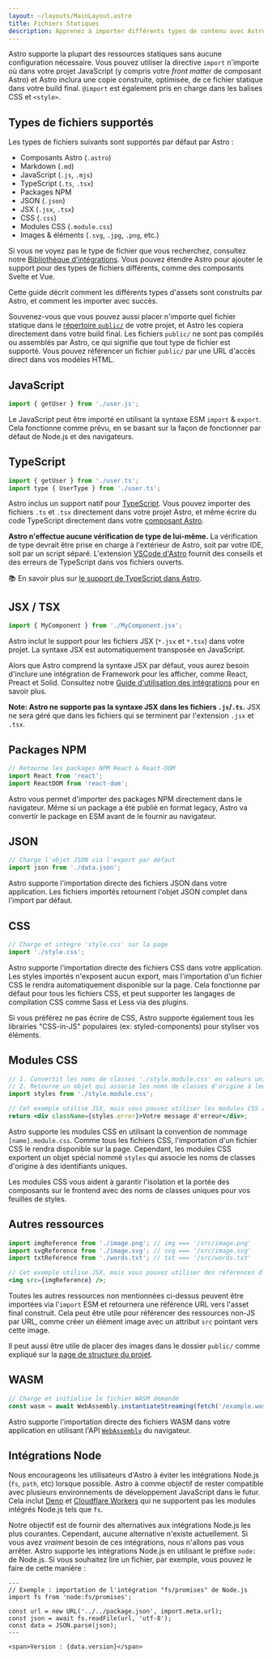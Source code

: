 ```yaml
---
layout: ~/layouts/MainLayout.astro
title: Fichiers Statiques
description: Apprenez à importer différents types de contenu avec Astro.
---
```


Astro supporte la plupart des ressources statiques sans aucune configuration nécessaire. Vous pouvez utiliser la directive `import` n'importe où dans votre projet JavaScript (y compris votre *front matter* de composant Astro) et Astro inclura une copie construite, optimisée, de ce fichier statique dans votre build final. `@import` est également pris en charge dans les balises CSS et `<style>`.

## Types de fichiers supportés

Les types de fichiers suivants sont supportés par défaut par Astro :

- Composants Astro (`.astro`)
- Markdown (`.md`)
- JavaScript (`.js`, `.mjs`)
- TypeScript (`.ts`, `.tsx`)
- Packages NPM
- JSON (`.json`)
- JSX (`.jsx`, `.tsx`)
- CSS (`.css`)
- Modules CSS (`.module.css`)
- Images & éléments (`.svg`, `.jpg`, `.png`, etc.)

Si vous ne voyez pas le type de fichier que vous recherchez, consultez notre [Bibliothèque d'intégrations](https://astro.build/integrations/). Vous pouvez étendre Astro pour ajouter le support pour des types de fichiers différents, comme des composants Svelte et Vue.

Cette guide décrit comment les différents types d'assets sont construits par Astro, et comment les importer avec succès.

Souvenez-vous que vous pouvez aussi placer n'importe quel fichier statique dans le [répertoire `public/`](/fr/core-concepts/project-structure/#public) de votre projet, et Astro les copiera directement dans votre build final. Les fichiers `public/` ne sont pas compilés ou assemblés par Astro, ce qui signifie que tout type de fichier est supporté. Vous pouvez référencer un fichier `public/` par une URL d'accès direct dans vos modèles HTML.

## JavaScript

```js
import { getUser } from './user.js';
```

Le JavaScript peut être importé en utilisant la syntaxe ESM `import` & `export`. Cela fonctionne comme prévu, en se basant sur la façon de fonctionner par défaut de Node.js et des navigateurs.

## TypeScript

```js
import { getUser } from './user.ts';
import type { UserType } from './user.ts';
```

Astro inclus un support natif pour [TypeScript](https://www.typescriptlang.org/). Vous pouvez importer des fichiers `.ts` et `.tsx` directement dans votre projet Astro, et même écrire du code TypeScript directement dans votre [composant Astro](/fr/core-concepts/astro-components/#le-script-du-composant).

**Astro n'effectue aucune vérification de type de lui-même.** La vérification de type devrait être prise en charge à l'extérieur de Astro, soit par votre IDE, soit par un script séparé. L'extension [VSCode d'Astro](/fr/editor-setup/) fournit des conseils et des erreurs de TypeScript dans vos fichiers ouverts.

📚 En savoir plus sur [le support de TypeScript dans Astro](/fr/guides/typescript/).

## JSX / TSX

```js
import { MyComponent } from './MyComponent.jsx';
```

Astro inclut le support pour les fichiers JSX (`*.jsx` et `*.tsx`) dans votre projet. La syntaxe JSX est automatiquement transposée en JavaScript.

Alors que Astro comprend la syntaxe JSX par défaut, vous aurez besoin d'inclure une intégration de Framework pour les afficher, comme React, Preact et Solid. Consultez notre [Guide d'utilisation des intégrations](/fr/guides/integrations-guide/) pour en savoir plus.

**Note: Astro ne supporte pas la syntaxe JSX dans les fichiers `.js`/`.ts`.** JSX ne sera géré que dans les fichiers qui se terminent par l'extension `.jsx` et `.tsx`.

## Packages NPM

```js
// Retourne les packages NPM React & React-DOM
import React from 'react';
import ReactDOM from 'react-dom';
```

Astro vous permet d'importer des packages NPM directement dans le navigateur. Même si un package a été publié en format legacy, Astro va convertir le package en ESM avant de le fournir au navigateur.

## JSON

```js
// Charge l'objet JSON via l'export par défaut
import json from './data.json';
```

Astro supporte l'importation directe des fichiers JSON dans votre application. Les fichiers importés retournent l'objet JSON complet dans l'import par défaut.

## CSS

```js
// Charge et intègre 'style.css' sur la page
import './style.css';
```

Astro supporte l'importation directe des fichiers CSS dans votre application. Les styles importés n'exposent aucun export, mais l'importation d'un fichier CSS le rendra automatiquement disponible sur la page. Cela fonctionne par défaut pour tous les fichiers CSS, et peut supporter les langages de compilation CSS comme Sass et Less via des plugins.

Si vous préférez ne pas écrire de CSS, Astro supporte également tous les librairies "CSS-in-JS" populaires (ex: styled-components) pour styliser vos éléments.

## Modules CSS

```jsx
// 1. Convertit les noms de classes './style.module.css' en valeurs uniques, portées.
// 2. Retourne un objet qui associe les noms de classes d'origine à leur valeur portée finale.
import styles from './style.module.css';

// Cet exemple utilise JSX, mais vous pouvez utiliser les modules CSS avec n'importe quel Framework.
return <div className={styles.error}>Votre message d'erreur</div>;
```

Astro supporte les modules CSS en utilisant la convention de nommage `[name].module.css`. Comme tous les fichiers CSS, l'importation d'un fichier CSS le rendra disponible sur la page. Cependant, les modules CSS exportent un objet spécial nommé `styles` qui associe les noms de classes d'origine à des identifiants uniques.

Les modules CSS vous aident à garantir l'isolation et la portée des composants sur le frontend avec des noms de classes uniques pour vos feuilles de styles.

## Autres ressources

```jsx
import imgReference from './image.png'; // img === '/src/image.png'
import svgReference from './image.svg'; // svg === '/src/image.svg'
import txtReference from './words.txt'; // txt === '/src/words.txt'

// Cet exemple utilise JSX, mais vous pouvez utiliser des références d'importation avec n'importe quel Framework.
<img src={imgReference} />;
```

Toutes les autres ressources non mentionnées ci-dessus peuvent être importées via l'`import` ESM et retournera une référence URL vers l'asset final construit. Cela peut être utile pour référencer des ressources non-JS par URL, comme créer un élément image avec un attribut `src` pointant vers cette image.

Il peut aussi être utile de placer des images dans le dossier `public/` comme expliqué sur la [page de structure du projet](/fr/core-concepts/project-structure/#public).

## WASM

```js
// Charge et initialise le fichier WASM demandé
const wasm = await WebAssembly.instantiateStreaming(fetch('/example.wasm'));
```

Astro supporte l'importation directe des fichiers WASM dans votre application en utilisant l'API [`WebAssembly`](https://developer.mozilla.org/en-US/docs/Web/JavaScript/Reference/Global_Objects/WebAssembly) du navigateur.

## Intégrations Node

Nous encourageons les utilisateurs d'Astro à éviter les intégrations Node.js (`fs`, `path`, etc) lorsque possible. Astro à comme objectif de rester compatible avec plusieurs environnements de développement JavaScript dans le futur. Cela inclut [Deno](https://deno.land/) et [Cloudflare Workers](https://workers.cloudflare.com/) qui ne supportent pas les modules intégrés Node.js tels que `fs`.

Notre objectif est de fournir des alternatives aux intégrations Node.js les plus courantes. Cependant, aucune alternative n'existe actuellement. Si vous avez _vraiment_ besoin de ces intégrations, nous n'allons pas vous arrêter. Astro supporte les intégrations Node.js en utilisant le préfixe `node:` de Node.js. Si vous souhaitez lire un fichier, par exemple, vous pouvez le faire de cette manière :

```astro
---
// Exemple : importation de l'intégration "fs/promises" de Node.js
import fs from 'node:fs/promises';

const url = new URL('../../package.json', import.meta.url);
const json = await fs.readFile(url, 'utf-8');
const data = JSON.parse(json);
---

<span>Version : {data.version}</span>
```
